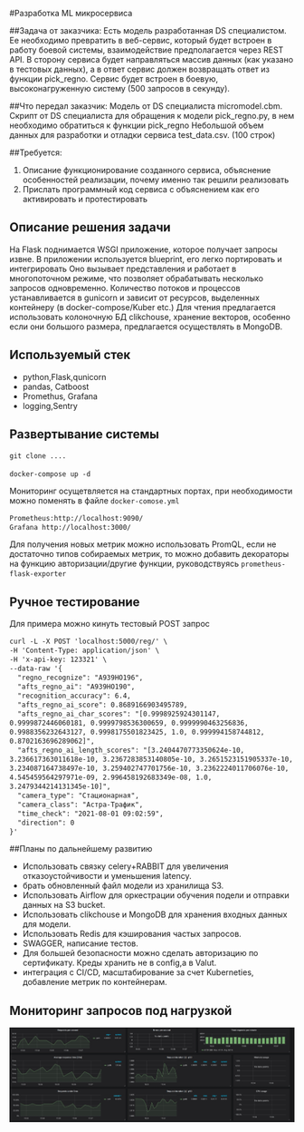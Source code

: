 #Разработка ML микросервиса

##Задача от заказчика:
Есть модель разработанная DS специалистом. Ее необходимо превратить в веб-сервис, который будет встроен в работу 
боевой системы, взаимодействие предполагается через REST API. В сторону сервиса будет направляться массив данных 
(как указано в тестовых данных), а в ответ сервис должен возвращать ответ из функции pick_regno. Сервис будет встроен 
в боевую, высоконагруженную систему (500 запросов в секунду).


##Что передал заказчик:
Модель от DS специалиста micromodel.cbm.
Скрипт от DS специалиста для обращения к модели pick_regno.py, в нем необходимо обратиться к функции pick_regno
Небольшой объем данных для разработки и отладки сервиса test_data.csv. (100 строк)


##Требуется:
1. Описание функционирование созданного сервиса, объяснение особенностей реализации, почему именно так решили реализовать
2. Прислать программный код сервиса с объяснением как его активировать и протестировать

## Описание решения задачи
На Flask поднимается WSGI приложение, которое получает запросы извне. В приложении используется blueprint, его легко 
портировать и интегрировать Оно вызывает представления и работает в многопоточном режиме, что позволяет обрабатывать 
несколько запросов одновременно. Количество потоков и процессов устанавливается в gunicorn и зависит от ресурсов,
выделенных контейнеру (в docker-compose/Kuber etc.)
Для чтения предлагается использовать колоночную БД clikchouse,  хранение векторов, особенно если они большого размера,
предлагается осуществлять в MongoDB.


## Используемый стек
- python,Flask,qunicorn
- pandas, Catboost
- Promethus, Grafana
- logging,Sentry


## Развертывание системы

```
git clone ....

docker-compose up -d
```
Мониторинг осущетвляется на стандартных портах, при необходимости можно поменять в файле ``docker-comose.yml``

```
Prometheus:http://localhost:9090/
Grafana http://localhost:3000/
```
Для получения новых метрик можно использовать PromQL, если не достаточно типов собираемых метрик, 
то можно добавить декораторы на функцию авторизации/другие функции, руководствуясь ``prometheus-flask-exporter``
## Ручное тестирование

Для примера можно кинуть тестовый POST запрос


```commandline
curl -L -X POST 'localhost:5000/reg/' \
-H 'Content-Type: application/json' \
-H 'x-api-key: 123321' \
--data-raw '{
  "regno_recognize": "А939НО196",
  "afts_regno_ai": "А939НО190",
  "recognition_accuracy": 6.4,
  "afts_regno_ai_score": 0.8689166903495789,
  "afts_regno_ai_char_scores": "[0.9998925924301147, 0.9999872446060181, 0.9999798536300659, 0.9999990463256836, 0.9988356232643127, 0.9998175501823425, 1.0, 0.999994158744812, 0.8702163696289062]",
  "afts_regno_ai_length_scores": "[3.2404470773350624e-10, 3.236617363011618e-10, 3.2367283853140805e-10, 3.2651523151905337e-10, 3.234087164738497e-10, 3.259402747701756e-10, 3.2362224011706076e-10, 4.545459564297971e-09, 2.996458192683349e-08, 1.0, 3.2479344214131345e-10]",
  "camera_type": "Стационарная",
  "camera_class": "Астра-Трафик",
  "time_check": "2021-08-01 09:02:59",
  "direction": 0
}'
```

##Планы по дальнейшему развитию


- Использовать связку celery+RABBIT для увеличения отказоустойчивости и уменьшения latency.
- брать обновленный файл модели из хранилища S3.
- Использовать Airflow для оркестрации обучения подели и отправки данных на S3 bucket.
- Использовать  clikchouse и  MongoDB для хранения входных данных для модели.
- Использовать Redis для кэширования частых запросов.
- SWAGGER, написание тестов.
- Для большей безопасности можно сделать авторизацию по сертификату. Креды хранить не в config,а в Valut.
- интеграция с CI/CD, масштабирование за счет Kuberneties, добавление метрик по контейнерам.




## Мониторинг запросов под нагрузкой

![работа приложения под нагрузкой](app_monitoring_example.jpg)

